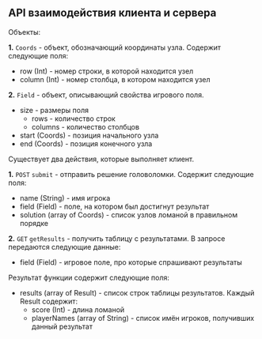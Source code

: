 ## API взаимодействия клиента и сервера

Объекты:

__1.__ `Coords` - объект, обозначающий координаты узла. Содержит следующие поля:

- row (Int) - номер строки, в которой находится узел
- column (Int) - номер столбца, в котором находится узел

__2.__ `Field` - объект, описывающий свойства игрового поля.

- size - размеры поля
	- rows - количество строк
	- columns - количество столбцов
- start (Coords) - позиция начального узла
- end (Coords) - позиция конечного узла

Существует два действия, которые выполняет клиент.

__1.__ `POST` `submit` - отправить решение головоломки. Содержит следующие поля:

- name (String) - имя игрока
- field (Field) - поле, на котором был достигнут результат
- solution (array of Coords) - список узлов ломаной в правильном порядке

__2.__ `GET` `getResults` - получить таблицу с результатами. В запросе передаются следующие данные:

- field (Field) - игровое поле, про которые спрашивают результаты

Результат функции содержит следующие поля:

- results (array of Result) - список строк таблицы результатов. Каждый Result содержит:
	- score (Int) - длина ломаной
	- playerNames (array of String) - список имён игроков, получивших данный результат

